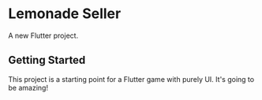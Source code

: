 # Lemonade Seller

A new Flutter project.

## Getting Started

This project is a starting point for a Flutter game with purely UI. It's going to be amazing!

